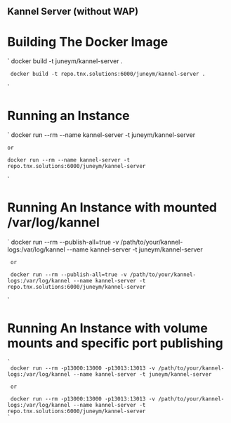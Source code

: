 Kannel Server (without WAP)
----------------------------

Building The Docker Image
=========================

   `
     docker build -t juneym/kannel-server  .

     docker build -t repo.tnx.solutions:6000/juneym/kannel-server .
   `

Running an Instance
===================

   `
    docker run --rm --name kannel-server -t juneym/kannel-server

    or 

    docker run --rm --name kannel-server -t repo.tnx.solutions:6000/juneym/kannel-server
   `
   
Running An Instance with mounted /var/log/kannel
=================================================
   
   ` 
     docker run --rm --publish-all=true -v /path/to/your/kannel-logs:/var/log/kannel --name kannel-server -t juneym/kannel-server

     or 

     docker run --rm --publish-all=true -v /path/to/your/kannel-logs:/var/log/kannel --name kannel-server -t repo.tnx.solutions:6000/juneym/kannel-server
   `

Running An Instance with volume mounts and specific port publishing
====================================================================

    `
     docker run --rm -p13000:13000 -p13013:13013 -v /path/to/your/kannel-logs:/var/log/kannel --name kannel-server -t juneym/kannel-server

     or 

     docker run --rm -p13000:13000 -p13013:13013 -v /path/to/your/kannel-logs:/var/log/kannel --name kannel-server -t repo.tnx.solutions:6000/juneym/kannel-server
    `
